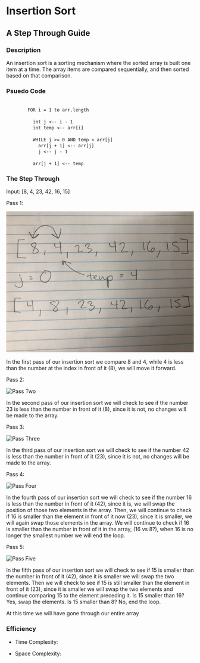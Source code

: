 # Insertion Sort
## A Step Through Guide

### Description
An insertion sort is a sorting mechanism where the sorted array is built one item at a time. The array items are compared sequentially, and then sorted based on that comparison.

### Psuedo Code
``` InsertionSort(int[] arr)
      
        FOR i = 1 to arr.length
        
          int j <-- i - 1
          int temp <-- arr[i]
          
          WHILE j >= 0 AND temp < arr[j]
            arr[j + 1] <-- arr[j]
            j <-- j - 1
            
          arr[j + 1] <-- temp 
```

### The Step Through

Input: [8, 4, 23, 42, 16, 15]

Pass 1:

![Pass One](assets/passOne.jpg)

In the first pass of our insertion sort we compare 8 and 4, while 4 is less than the number at the index in front of it (8), we will move it forward.

Pass 2:

![Pass Two](data-structures-and-algorithms/assets/passTwo.jpg)

In the second pass of our insertion sort we will check to see if the number 23 is less than the number in front of it (8), since it is not, no changes will be made to the array.

Pass 3:

![Pass Three](/data-structures-and-algorithms/assets/passThree.jpg)

In the third pass of our insertion sort we will check to see if the number 42 is less than the number in front of it (23), since it is not, no changes will be made to the array.

Pass 4:

![Pass Four](data-structures-and-algorithms/assets/passFour.jpg)

In the fourth pass of our insertion sort we will check to see if the number 16 is less than the number in front of it (42), since it is, we will swap the position of those two elements in the array. Then, we will continue to check if 16 is smaller than the element in front of it now (23), since it is smaller, we will again swap those elements in the array. We will continue to check if 16 is smaller than the number in front of it in the array, (16 vs 8?), when 16 is no longer the smallest number we will end the loop.

Pass 5:

![Pass Five](data-structures-and-algorithms/assets/passFive.jpg)

In the fifth pass of our insertion sort we will check to see if 15 is smaller than the number in front of it (42), since it is smaller we will swap the two elements. Then we will check to see if 15 is still smaller than the element in front of it (23), since it is smaller we will swap the two elements and continue comparing 15 to the element preceding it. Is 15 smaller than 16? Yes, swap the elements. Is 15 smaller than 8? No, end the loop.

At this time we will have gone through our entire array


### Efficiency

- Time Complexity:

- Space Complexity:

